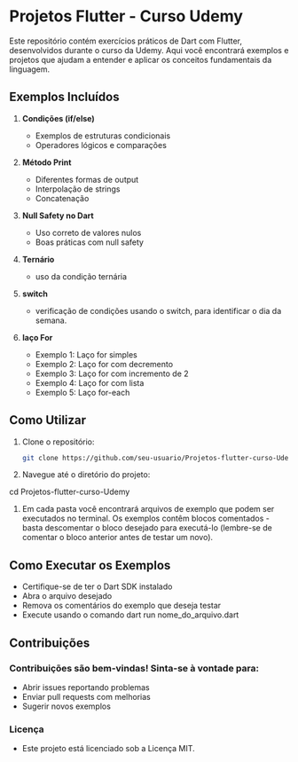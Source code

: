 # Projetos Flutter - Curso Udemy

Este repositório contém exercícios práticos de Dart com Flutter, desenvolvidos durante o curso da Udemy. Aqui você encontrará exemplos e projetos que ajudam a entender e aplicar os conceitos fundamentais da linguagem.

## Exemplos Incluídos

1. **Condições (if/else)**
   - Exemplos de estruturas condicionais
   - Operadores lógicos e comparações

2. **Método Print**
   - Diferentes formas de output
   - Interpolação de strings
   - Concatenação

3. **Null Safety no Dart**
   - Uso correto de valores nulos
   - Boas práticas com null safety

4. **Ternário**
   - uso da condição ternária

5. **switch**
   - verificação de condições usando o switch, para identificar o dia da semana.

6. **laço For**
   - Exemplo 1: Laço for simples
   - Exemplo 2: Laço for com decremento
   - Exemplo 3: Laço for com incremento de 2
   - Exemplo 4: Laço for com lista
   - Exemplo 5: Laço for-each

## Como Utilizar

1. Clone o repositório:
   ```bash
   git clone https://github.com/seu-usuario/Projetos-flutter-curso-Udemy.git

2. Navegue até o diretório do projeto:

cd Projetos-flutter-curso-Udemy

1. Em cada pasta você encontrará arquivos de exemplo que podem ser executados no terminal. Os exemplos contêm blocos comentados - basta descomentar o bloco desejado para executá-lo (lembre-se de comentar o bloco anterior antes de testar um novo).

## Como Executar os Exemplos

- Certifique-se de ter o Dart SDK instalado
- Abra o arquivo desejado
- Remova os comentários do exemplo que deseja testar
- Execute usando o comando dart run nome_do_arquivo.dart

## Contribuições

### Contribuições são bem-vindas! Sinta-se à vontade para:

- Abrir issues reportando problemas
- Enviar pull requests com melhorias
- Sugerir novos exemplos

### Licença

- Este projeto está licenciado sob a Licença MIT.
